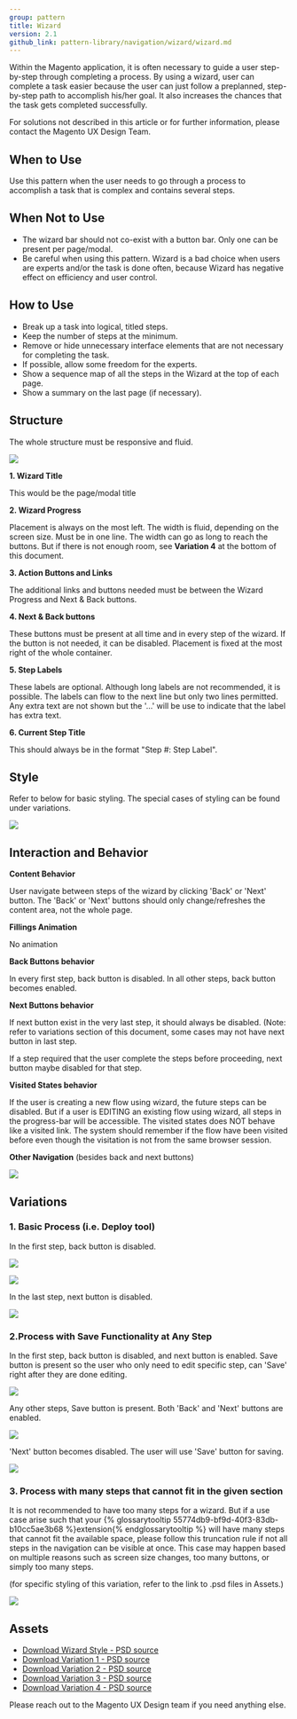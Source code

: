 ```yaml
---
group: pattern
title: Wizard
version: 2.1
github_link: pattern-library/navigation/wizard/wizard.md
---
```

Within the Magento application, it is often necessary to guide a user step-by-step through completing a process. By using a wizard, user can complete a task easier because the user can just follow a preplanned, step-by-step path to accomplish his/her goal. It also increases the chances that the task gets completed successfully.

For solutions not described in this article or for further information, please contact the Magento UX Design Team.

## When to Use

Use this pattern when the user needs to go through a process to accomplish a task that is complex and contains several steps.

## When Not to Use

* The wizard bar should not co-exist with a button bar. Only one can be present per page/modal.
* Be careful when using this pattern. Wizard is a bad choice when users are experts and/or the task is done often, because Wizard has negative effect on efficiency and user control.

## How to Use

* Break up a task into logical, titled steps.
* Keep the number of steps at the minimum.
* Remove or hide unnecessary interface elements that are not necessary for completing the task.
* If possible, allow some freedom for the experts.
* Show a sequence map of all the steps in the Wizard at the top of each page.
* Show a summary on the last page (if necessary).

## Structure

The whole structure must be responsive and fluid.

![](img/structure-wizard.jpg)

**1. Wizard Title**

This would be the page/modal title

**2. Wizard Progress**

Placement is always on the most left. The width is fluid, depending on the screen size. Must be in one line. The width can go as long to reach the buttons. But if there is not enough room, see **Variation 4** at the bottom of this document.

**3. Action Buttons and Links**

The additional links and buttons needed must be between the Wizard Progress and Next & Back buttons.

**4. Next & Back buttons**

These buttons must be present at all time and in every step of the wizard. If the button is not needed, it can be disabled. Placement is fixed at the most right of the whole container.

**5. Step Labels**

These labels are optional. Although long labels are not recommended, it is possible. The labels can flow to the next line but only two lines permitted. Any extra text are not shown but the '...' will be use to indicate that the label has extra text.

**6. Current Step Title**

This should always be in the format "Step #: Step Label".

## Style

Refer to below for basic styling. The special cases of styling can be found under variations.

![](img/wizard-pattern-styles.jpg)

## Interaction and Behavior

**Content Behavior**

User navigate between steps of the wizard by clicking 'Back' or 'Next' button.
The 'Back' or 'Next' buttons should only change/refreshes the content area, not the whole page.

**Fillings Animation**

No animation

**Back Buttons behavior**

In every first step, back button is disabled. In all other steps, back button becomes enabled.

**Next Buttons behavior**

If next button exist in the very last step, it should always be disabled. (Note: refer to variations section of this document, some cases may not have next button in last step.

If a step required that the user complete the steps before proceeding, next button maybe disabled for that step.

**Visited States behavior**

If the user is creating a new flow using wizard, the future steps can be disabled. But if a user is EDITING an existing flow using wizard, all steps in the progress-bar will be accessible. The visited states does NOT behave like a visited link. The system should remember if the flow have been visited before even though the visitation is not from the same browser session.

**Other Navigation** (besides back and next buttons)

![](img/wizard-pattern-behavior.jpg)

## Variations

### 1. Basic Process (i.e. Deploy tool)

In the first step, back button is disabled.

![](img/Variation1.1.png)

![](img/Variation1.2.png)

In the last step, next button is disabled.

![](img/Variation1.3.png)

### 2.Process with Save Functionality at Any Step

In the first step, back button is disabled, and next button is enabled. Save button is present so the user who only need to edit specific step, can 'Save' right after they are done editing.

![](img/Variation3.1.png)

Any other steps, Save button is present. Both 'Back' and 'Next' buttons are enabled.

![](img/Variation3.2.png)

'Next' button becomes disabled. The user will use 'Save' button for saving.

![](img/Variation3.3.png)

### 3. Process with many steps that cannot fit in the given section

It is not recommended to have too many steps for a wizard. But if a use case arise such that your {% glossarytooltip 55774db9-bf9d-40f3-83db-b10cc5ae3b68 %}extension{% endglossarytooltip %} will have many steps that cannot fit the available space, please follow this truncation rule if not all steps in the navigation can be visible at once. This case may happen based on multiple reasons such as screen size changes, too many buttons, or simply too many steps.

(for specific styling of this variation, refer to the link to .psd files in Assets.)

![](img/Variation4.png)

## Assets

* [Download Wizard Style - PSD source](src/wizard-pattern-styles.psd)
* [Download Variation 1 - PSD source](src/Variation1.psd)
* [Download Variation 2 - PSD source](src/Variation2.psd)
* [Download Variation 3 - PSD source](src/Variation3.psd)
* [Download Variation 4 - PSD source](src/Variation4.psd)

Please reach out to the Magento UX Design team if you need anything else.
